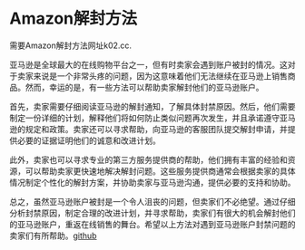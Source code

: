 # Amazon解封方法

需要Amazon解封方法网址k02.cc. 

亚马逊是全球最大的在线购物平台之一，但有时卖家会遇到账户被封的情况。这对于卖家来说是一个非常头疼的问题，因为这意味着他们无法继续在亚马逊上销售商品。然而，幸运的是，有一些方法可以帮助卖家解封他们的亚马逊账户。

首先，卖家需要仔细阅读亚马逊的解封通知，了解具体封禁原因。然后，他们需要制定一份详细的计划，解释他们将如何防止类似问题再次发生，并且承诺遵守亚马逊的规定和政策。卖家还可以寻求帮助，向亚马逊的客服团队提交解封申请，并提供必要的证据证明他们的诚意和改进计划。

此外，卖家也可以寻求专业的第三方服务提供商的帮助，他们拥有丰富的经验和资源，可以帮助卖家更快速地解决解封问题。这些服务提供商通常会根据卖家的具体情况制定个性化的解封方案，并协助卖家与亚马逊沟通，提供必要的支持和协助。

总之，虽然亚马逊账户被封是一个令人沮丧的问题，但卖家们不必绝望。通过仔细分析封禁原因，制定合理的改进计划，并寻求帮助，卖家们有很大的机会解封他们的亚马逊账户，重返在线销售的舞台。希望以上方法对遇到亚马逊账户封禁问题的卖家们有所帮助。[github](https://github.com)